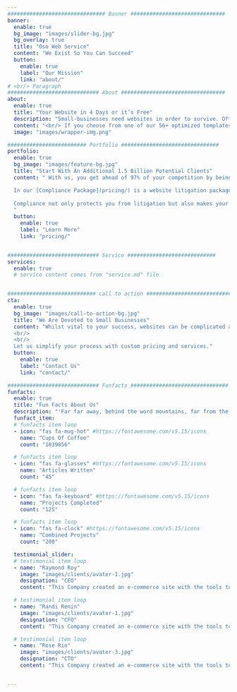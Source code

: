 ```yaml
---
############################### Banner ##############################
banner:
  enable: true
  bg_image: "images/slider-bg.jpg"
  bg_overlay: true
  title: "Oso Web Service"
  content: "We Exist So You Can Succeed"
  button:
    enable: true
    label: "Our Mission"
    link: "about/"
# <br/> Paragraph 
############################# About #################################
about:
  enable: true
  title: "Your Website in 4 Days or it’s Free"
  description: "Small-businesses need websites in order to survive. Oftentimes paying for and customizing a website can be horribly expensive and time consuming. We make this process easier by providing high-quality websites at an unbeatable price of $399 in four days maximum. <br/> <br/> Not only will you have a website in four days but you will have your own personal web developer for the following two months upon completion."
  content: "<br/> If you choose from one of our 56+ optimized templates, we guarantee you a fully functional and customized website in 4 days, or it's free. All you must do is contact us with your chosen design. <br/> <br/> We will respond within one business day detailing the information needed from you to get going. Once we have this information, we are off and your site will be live within four days. <br/> <br/> Once your site is completed and live you will still have your own personal web dev to interact with over the next two months free of additional charge. Therefore, you can rest knowing that you can continue changing and customizing your site even once it is finished."
  image: "images/wrapper-img.png"

######################### Portfolio ###############################
portfolio:
  enable: true
  bg_image: "images/feature-bg.jpg"
  title: "Start With An Additional 1.5 Billion Potential Clients"
  content: " With us, you get ahead of 97% of your competition by being accessible to 1.5 Billion more people around the globe. How is this so? <br/> <br/>

  In our [Compliance Package](pricing/) is a website litigation package along with WCAG, ADA, and other accessibility legislation compliance. Your website will be built in accordance with the most up to date legislation and will tracked and updated daily if anything changes. <br/> <br/>
  
  Compliance not only protects you from litigation but also makes your business accessible to all individuals with disabilities (1.5 billion people globally). It is the best for your business and the right thing to do.
  "
  button:
    enable: true
    label: "Learn More"
    link: "pricing/"


############################# Service ############################
services:
  enable: true
  # service content comes from "service.md" file


############################ call to action ###########################
cta:
  enable: true
  bg_image: "images/call-to-action-bg.jpg"
  title: "We Are Devoted to Small Businesses"
  content: "Whilst vital to your success, websites can be complicated and expensive. 
  <br/>
  <br/>
  Let us simplify your process with custom pricing and services."
  button:
    enable: true
    label: "Contact Us"
    link: "contact/"

############################# Funfacts ###############################
funfacts:
  enable: true
  title: "Fun Facts About Us"
  description: "'Far far away, behind the word mountains, far from the countries Vokalia and Consonantia, <br> there live the blind texts. Separated they live in Bookmarksgrove right at the coast of the Semantics'"
  funfact_item:
  # funfacts item loop
  - icon: "fas fa-mug-hot" #https://fontawesome.com/v5.15/icons
    name: "Cups Of Coffee"
    count: "1039856"

  # funfacts item loop
  - icon: "fas fa-glasses" #https://fontawesome.com/v5.15/icons
    name: "Articles Written"
    count: "45"

  # funfacts item loop
  - icon: "fas fa-keyboard" #https://fontawesome.com/v5.15/icons
    name: "Projects Completed"
    count: "125"

  # funfacts item loop
  - icon: "fas fa-clock" #https://fontawesome.com/v5.15/icons
    name: "Combined Projects"
    count: "200"

  testimonial_slider:
  # testimonial item loop
  - name: "Raymond Roy"
    image: "images/clients/avater-1.jpg"
    designation: "CEO"
    content: "This Company created an e-commerce site with the tools to make our business a success, with innovative ideas we feel that our site has unique elements that make us stand out from the crowd."

  # testimonial item loop
  - name: "Randi Renin"
    image: "images/clients/avater-1.jpg"
    designation: "CFO"
    content: "This Company created an e-commerce site with the tools to make our business a success, with innovative ideas we feel that our site has unique elements that make us stand out from the crowd."

  # testimonial item loop
  - name: "Rose Rio"
    image: "images/clients/avater-3.jpg"
    designation: "CTO"
    content: "This Company created an e-commerce site with the tools to make our business a success, with innovative ideas we feel that our site has unique elements that make us stand out from the crowd."


---
```

